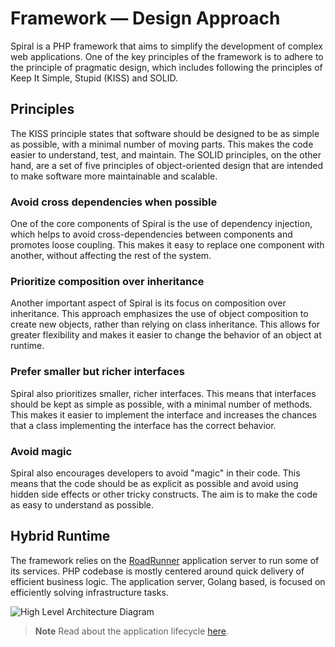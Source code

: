 # Framework — Design Approach

Spiral is a PHP framework that aims to simplify the development of complex web applications. One of the key principles 
of the framework is to adhere to the principle of pragmatic design, which includes following the principles of Keep It 
Simple, Stupid (KISS) and SOLID.

## Principles

The KISS principle states that software should be designed to be as simple as possible, with a minimal number of moving
parts. This makes the code easier to understand, test, and maintain. The SOLID principles, on the other hand, are a set
of five principles of object-oriented design that are intended to make software more maintainable and scalable.

### Avoid cross dependencies when possible

One of the core components of Spiral is the use of dependency injection, which helps to avoid cross-dependencies between 
components and promotes loose coupling. This makes it easy to replace one component with another, without affecting the 
rest of the system.

### Prioritize composition over inheritance

Another important aspect of Spiral is its focus on composition over inheritance. This approach emphasizes the use of 
object composition to create new objects, rather than relying on class inheritance. This allows for greater flexibility 
and makes it easier to change the behavior of an object at runtime.

### Prefer smaller but richer interfaces

Spiral also prioritizes smaller, richer interfaces. This means that interfaces should be kept as simple as
possible, with a minimal number of methods. This makes it easier to implement the interface and increases the chances
that a class implementing the interface has the correct behavior.

### Avoid magic

Spiral also encourages developers to avoid "magic" in their code. This means that the code should be as
explicit as possible and avoid using hidden side effects or other tricky constructs. The aim is to make the code as easy
to understand as possible.

## Hybrid Runtime

The framework relies on the [RoadRunner](https://roadrunner.dev) application server to run some of its services. PHP
codebase is mostly centered around quick delivery of efficient business logic. The application server, Golang based, is
focused on efficiently solving infrastructure tasks.

![High Level Architecture Diagram](https://user-images.githubusercontent.com/773481/180764832-d91daec4-36fb-4651-ace3-64eac6f289c8.png)

> **Note**
> Read about the application lifecycle [here](../framework/lifecycle.md).
